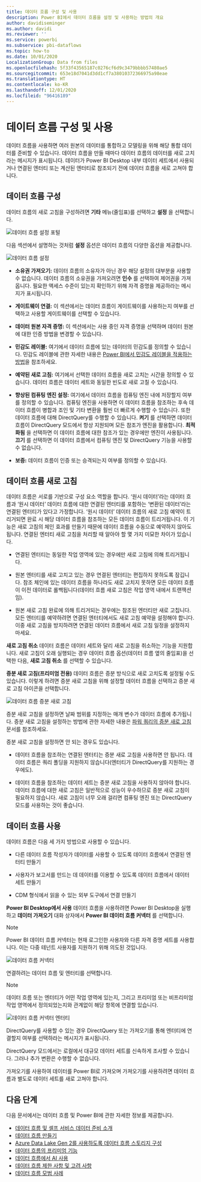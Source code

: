 ```yaml
---
title: 데이터 흐름 구성 및 사용
description: Power BI에서 데이터 흐름을 설정 및 사용하는 방법의 개요
author: davidiseminger
ms.author: davidi
ms.reviewer: ''
ms.service: powerbi
ms.subservice: pbi-dataflows
ms.topic: how-to
ms.date: 10/01/2020
LocalizationGroup: Data from files
ms.openlocfilehash: 5f33f43565187c0276cf6d9c3479bbbb57480ae5
ms.sourcegitcommit: 653e18d7041d3dd1cf7a38010372366975a98eae
ms.translationtype: HT
ms.contentlocale: ko-KR
ms.lasthandoff: 12/01/2020
ms.locfileid: "96416189"
---
```

# <a name="configure-and-consume-a-dataflow"></a>데이터 흐름 구성 및 사용

데이터 흐름을 사용하면 여러 원본의 데이터를 통합하고 모델링을 위해 해당 통합 데이터를 준비할 수 있습니다. 데이터 흐름을 만들 때마다 데이터 흐름의 데이터를 새로 고치라는 메시지가 표시됩니다. 데이터가 Power BI Desktop 내부 데이터 세트에서 사용되거나 연결된 엔터티 또는 계산된 엔터티로 참조되기 전에 데이터 흐름을 새로 고쳐야 합니다.

## <a name="configuring-a-dataflow"></a>데이터 흐름 구성

데이터 흐름의 새로 고침을 구성하려면 **기타** 메뉴(줄임표)를 선택하고 **설정** 을 선택합니다.

![데이터 흐름 설정 포털](media/dataflows-configure-consume/dataflow-settings.png)

다음 섹션에서 설명하는 것처럼 **설정** 옵션은 데이터 흐름의 다양한 옵션을 제공합니다.

![데이터 흐름 설정](media/dataflows-configure-consume/dataflow-settings-detailed.png)

* **소유권 가져오기:** 데이터 흐름의 소유자가 아닌 경우 해당 설정의 대부분을 사용할 수 없습니다. 데이터 흐름의 소유권을 가져오려면 **인수** 를 선택하여 제어권을 가져옵니다. 필요한 액세스 수준이 있는지 확인하기 위해 자격 증명을 제공하라는 메시지가 표시됩니다.

* **게이트웨이 연결:** 이 섹션에서는 데이터 흐름이 게이트웨이를 사용하는지 여부를 선택하고 사용할 게이트웨이를 선택할 수 있습니다. 

* **데이터 원본 자격 증명:** 이 섹션에서는 사용 중인 자격 증명을 선택하며 데이터 원본에 대한 인증 방법을 변경할 수 있습니다.

* **민감도 레이블:** 여기에서 데이터 흐름에 있는 데이터의 민감도를 정의할 수 있습니다. 민감도 레이블에 관한 자세한 내용은 [Power BI에서 민감도 레이블을 적용하는 방법](../../admin/service-security-apply-data-sensitivity-labels.md)을 참조하세요.

* **예약된 새로 고침:** 여기에서 선택한 데이터 흐름을 새로 고치는 시간을 정의할 수 있습니다. 데이터 흐름은 데이터 세트와 동일한 빈도로 새로 고칠 수 있습니다.

* **향상된 컴퓨팅 엔진 설정:** 여기에서 데이터 흐름을 컴퓨팅 엔진 내에 저장할지 여부를 정의할 수 있습니다. 컴퓨팅 엔진을 사용하면 이 데이터 흐름을 참조하는 후속 데이터 흐름이 병합과 조인 및 기타 변환을 훨씬 더 빠르게 수행할 수 있습니다. 또한 데이터 흐름에 대해 DirectQuery를 수행할 수 있습니다. **켜기** 를 선택하면 데이터 흐름이 DirectQuery 모드에서 항상 지원되며 모든 참조가 엔진을 활용합니다. **최적화됨** 을 선택하면 이 데이터 흐름에 대한 참조가 있는 경우에만 엔진이 사용됩니다. **끄기** 를 선택하면 이 데이터 흐름에서 컴퓨팅 엔진 및 DirectQuery 기능을 사용할 수 없습니다.

* **보증:** 데이터 흐름이 인증 또는 승격되는지 여부를 정의할 수 있습니다. 

## <a name="refreshing-a-dataflow"></a>데이터 흐름 새로 고침
데이터 흐름은 서로를 기반으로 구성 요소 역할을 합니다. ‘원시 데이터’라는 데이터 흐름과 ‘원시 데이터’ 데이터 흐름에 대한 연결된 엔터티를 포함하는 ‘변환된 데이터’라는 연결된 엔터티가 있다고 가정합니다.   ‘원시 데이터’ 데이터 흐름의 새로 고침 예약이 트리거되면 완료 시 해당 데이터 흐름을 참조하는 모든 데이터 흐름이 트리거됩니다. 이 기능은 새로 고침의 체인 효과를 만들기 때문에 데이터 흐름을 수동으로 예약하지 않아도 됩니다. 연결된 엔터티 새로 고침을 처리할 때 알아야 할 몇 가지 미묘한 차이가 있습니다.

* 연결된 엔터티는 동일한 작업 영역에 있는 경우에만 새로 고침에 의해 트리거됩니다.

* 원본 엔터티를 새로 고치고 있는 경우 연결된 엔터티는 편집하지 못하도록 잠깁니다. 참조 체인에 있는 데이터 흐름을 하나라도 새로 고치지 못하면 모든 데이터 흐름이 이전 데이터로 롤백됩니다(데이터 흐름 새로 고침은 작업 영역 내에서 트랜잭션임).

* 원본 새로 고침 완료에 의해 트리거되는 경우에는 참조된 엔터티만 새로 고칩니다. 모든 엔터티를 예약하려면 연결된 엔터티에서도 새로 고침 예약을 설정해야 합니다. 이중 새로 고침을 방지하려면 연결된 데이터 흐름에서 새로 고침 일정을 설정하지 마세요.

**새로 고침 취소** 데이터 흐름은 데이터 세트와 달리 새로 고침을 취소하는 기능을 지원합니다. 새로 고침이 오래 실행되는 경우 데이터 흐름 옵션(데이터 흐름 옆의 줄임표)을 선택한 다음, **새로 고침 취소** 를 선택할 수 있습니다.

**증분 새로 고침(프리미엄 전용)** 데이터 흐름은 증분 방식으로 새로 고치도록 설정될 수도 있습니다. 이렇게 하려면 증분 새로 고침을 위해 설정할 데이터 흐름을 선택하고 증분 새로 고침 아이콘을 선택합니다.

![데이터 흐름 증분 새로 고침](media/dataflows-configure-consume/dataflow-created-entity.png)

증분 새로 고침을 설정하면 날짜 범위를 지정하는 매개 변수가 데이터 흐름에 추가됩니다. 증분 새로 고침을 설정하는 방법에 관한 자세한 내용은 [파워 쿼리의 증분 새로 고침](/power-query/dataflows/incremental-refresh) 문서를 참조하세요.

증분 새로 고침을 설정하면 안 되는 경우도 있습니다.

* 데이터 흐름을 참조하는 연결된 엔터티는 증분 새로 고침을 사용하면 안 됩니다. 데이터 흐름은 쿼리 폴딩을 지원하지 않습니다(엔터티가 DirectQuery를 지원하는 경우에도). 

* 데이터 흐름을 참조하는 데이터 세트는 증분 새로 고침을 사용하지 않아야 합니다. 데이터 흐름에 대한 새로 고침은 일반적으로 성능이 우수하므로 증분 새로 고침이 필요하지 않습니다. 새로 고침이 너무 오래 걸리면 컴퓨팅 엔진 또는 DirectQuery 모드를 사용하는 것이 좋습니다.

## <a name="consuming-a-dataflow"></a>데이터 흐름 사용

데이터 흐름은 다음 세 가지 방법으로 사용할 수 있습니다.

* 다른 데이터 흐름 작성자가 데이터를 사용할 수 있도록 데이터 흐름에서 연결된 엔터티 만들기

* 사용자가 보고서를 만드는 데 데이터를 이용할 수 있도록 데이터 흐름에서 데이터 세트 만들기

* CDM 형식에서 읽을 수 있는 외부 도구에서 연결 만들기

**Power BI Desktop에서 사용** 데이터 흐름을 사용하려면 Power BI Desktop을 실행하고 **데이터 가져오기** 대화 상자에서 **Power BI 데이터 흐름 커넥터** 를 선택합니다.

> [!NOTE]
> Power BI 데이터 흐름 커넥터는 현재 로그인한 사용자와 다른 자격 증명 세트를 사용합니다. 이는 다중 테넌트 사용자를 지원하기 위해 의도된 것입니다.

![데이터 흐름 커넥터](media/dataflows-configure-consume/dataflow-connector.png)

연결하려는 데이터 흐름 및 엔터티를 선택합니다. 

> [!NOTE]
> 데이터 흐름 또는 엔터티가 어떤 작업 영역에 있는지, 그리고 프리미엄 또는 비프리미엄 작업 영역에서 정의되었는지와 관계없이 해당 항목에 연결할 있습니다.

![데이터 흐름 커넥터 엔터티](media/dataflows-configure-consume/dataflow-entities-picker.png)

DirectQuery를 사용할 수 있는 경우 DirectQuery 또는 가져오기를 통해 엔터티에 연결할지 여부를 선택하라는 메시지가 표시됩니다. 

DirectQuery 모드에서는 로컬에서 대규모 데이터 세트를 신속하게 조사할 수 있습니다. 그러나 추가 변환은 수행할 수 없습니다. 

가져오기를 사용하여 데이터를 Power BI로 가져오며 가져오기를 사용하려면 데이터 흐름과 별도로 데이터 세트를 새로 고쳐야 합니다.

## <a name="next-steps"></a>다음 단계
다음 문서에서는 데이터 흐름 및 Power BI에 관한 자세한 정보를 제공합니다.

* [데이터 흐름 및 셀프 서비스 데이터 준비 소개](dataflows-introduction-self-service.md)
* [데이터 흐름 만들기](dataflows-create.md)
* [Azure Data Lake Gen 2를 사용하도록 데이터 흐름 스토리지 구성](dataflows-azure-data-lake-storage-integration.md)
* [데이터 흐름의 프리미엄 기능](dataflows-premium-features.md)
* [데이터 흐름에서 AI 사용](dataflows-machine-learning-integration.md)
* [데이터 흐름 제한 사항 및 고려 사항](dataflows-features-limitations.md)
* [데이터 흐름 모범 사례](dataflows-best-practices.md)